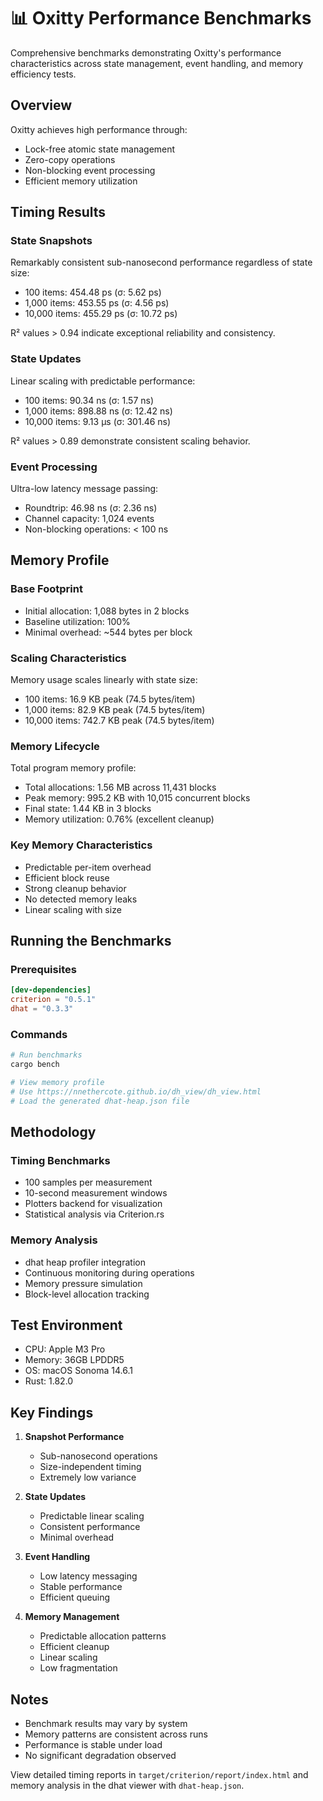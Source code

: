 # 📊 Oxitty Performance Benchmarks

Comprehensive benchmarks demonstrating Oxitty's performance characteristics across state management, event handling, and memory efficiency tests.

## Overview

Oxitty achieves high performance through:
- Lock-free atomic state management
- Zero-copy operations
- Non-blocking event processing
- Efficient memory utilization

## Timing Results

### State Snapshots
Remarkably consistent sub-nanosecond performance regardless of state size:
- 100 items: 454.48 ps (σ: 5.62 ps)
- 1,000 items: 453.55 ps (σ: 4.56 ps)
- 10,000 items: 455.29 ps (σ: 10.72 ps)

R² values > 0.94 indicate exceptional reliability and consistency.

### State Updates
Linear scaling with predictable performance:
- 100 items: 90.34 ns (σ: 1.57 ns)
- 1,000 items: 898.88 ns (σ: 12.42 ns)
- 10,000 items: 9.13 µs (σ: 301.46 ns)

R² values > 0.89 demonstrate consistent scaling behavior.

### Event Processing
Ultra-low latency message passing:
- Roundtrip: 46.98 ns (σ: 2.36 ns)
- Channel capacity: 1,024 events
- Non-blocking operations: < 100 ns

## Memory Profile

### Base Footprint
- Initial allocation: 1,088 bytes in 2 blocks
- Baseline utilization: 100%
- Minimal overhead: ~544 bytes per block

### Scaling Characteristics
Memory usage scales linearly with state size:
- 100 items: 16.9 KB peak (74.5 bytes/item)
- 1,000 items: 82.9 KB peak (74.5 bytes/item)
- 10,000 items: 742.7 KB peak (74.5 bytes/item)

### Memory Lifecycle
Total program memory profile:
- Total allocations: 1.56 MB across 11,431 blocks
- Peak memory: 995.2 KB with 10,015 concurrent blocks
- Final state: 1.44 KB in 3 blocks
- Memory utilization: 0.76% (excellent cleanup)

### Key Memory Characteristics
- Predictable per-item overhead
- Efficient block reuse
- Strong cleanup behavior
- No detected memory leaks
- Linear scaling with size

## Running the Benchmarks

### Prerequisites
```toml
[dev-dependencies]
criterion = "0.5.1"
dhat = "0.3.3"
```

### Commands
```bash
# Run benchmarks
cargo bench

# View memory profile
# Use https://nnethercote.github.io/dh_view/dh_view.html
# Load the generated dhat-heap.json file
```

## Methodology

### Timing Benchmarks
- 100 samples per measurement
- 10-second measurement windows
- Plotters backend for visualization
- Statistical analysis via Criterion.rs

### Memory Analysis
- dhat heap profiler integration
- Continuous monitoring during operations
- Memory pressure simulation
- Block-level allocation tracking

## Test Environment

- CPU: Apple M3 Pro
- Memory: 36GB LPDDR5
- OS: macOS Sonoma 14.6.1
- Rust: 1.82.0

## Key Findings

1. **Snapshot Performance**
   - Sub-nanosecond operations
   - Size-independent timing
   - Extremely low variance

2. **State Updates**
   - Predictable linear scaling
   - Consistent performance
   - Minimal overhead

3. **Event Handling**
   - Low latency messaging
   - Stable performance
   - Efficient queuing

4. **Memory Management**
   - Predictable allocation patterns
   - Efficient cleanup
   - Linear scaling
   - Low fragmentation

## Notes

- Benchmark results may vary by system
- Memory patterns are consistent across runs
- Performance is stable under load
- No significant degradation observed

View detailed timing reports in `target/criterion/report/index.html` and memory analysis in the dhat viewer with `dhat-heap.json`.
